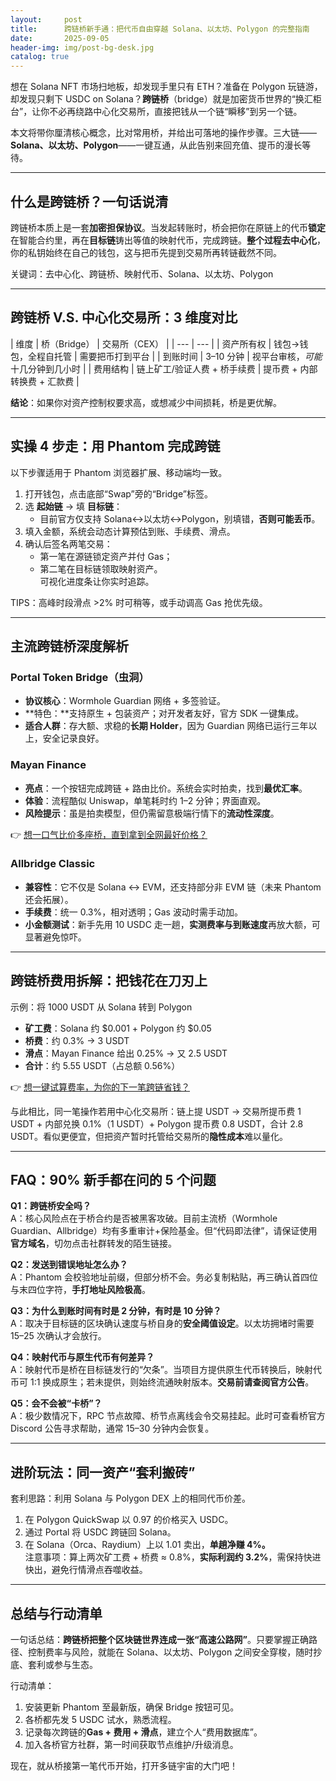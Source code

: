 ```yaml
---
layout:     post
title:      跨链桥新手通：把代币自由穿越 Solana、以太坊、Polygon 的完整指南
date:       2025-09-05
header-img: img/post-bg-desk.jpg
catalog: true
---
```


想在 Solana NFT 市场扫地板，却发现手里只有 ETH？准备在 Polygon 玩链游，却发现只剩下 USDC on Solana？**跨链桥**（bridge）就是加密货币世界的“换汇柜台”，让你不必再绕路中心化交易所，直接把钱从一个链“瞬移”到另一个链。

本文将带你厘清核心概念，比对常用桥，并给出可落地的操作步骤。三大链——**Solana、以太坊、Polygon**——一键互通，从此告别来回充值、提币的漫长等待。

---

## 什么是跨链桥？一句话说清

跨链桥本质上是一套**加密担保协议**。当发起转账时，桥会把你在原链上的代币**锁定**在智能合约里，再在**目标链**铸出等值的映射代币，完成跨链。**整个过程去中心化**，你的私钥始终在自己的钱包，这与把币先提到交易所再转链截然不同。

关键词：去中心化、跨链桥、映射代币、Solana、以太坊、Polygon

---

## 跨链桥 V.S. 中心化交易所：3 维度对比

| 维度 | 桥（Bridge） | 交易所（CEX） |
| --- | --- |
| 资产所有权 | 钱包→钱包，全程自托管 | 需要把币打到平台 |
| 到账时间 | 3–10 分钟 | 视平台审核，*可能*十几分钟到几小时 |
| 费用结构 | 链上矿工/验证人费 + 桥手续费 | 提币费 + 内部转换费 + 汇款费 |

**结论**：如果你对资产控制权要求高，或想减少中间损耗，桥是更优解。

---

## 实操 4 步走：用 Phantom 完成跨链

以下步骤适用于 Phantom 浏览器扩展、移动端均一致。

1. 打开钱包，点击底部“Swap”旁的“Bridge”标签。
2. 选 **起始链** → 填 **目标链**：  
   - 目前官方仅支持 Solana↔以太坊↔Polygon，别填错，**否则可能丢币**。  
3. 填入金额，系统会动态计算预估到账、手续费、滑点。  
4. 确认后签名两笔交易：  
   - 第一笔在源链锁定资产并付 Gas；  
   - 第二笔在目标链领取映射资产。  
   可视化进度条让你实时追踪。

TIPS：高峰时段滑点 >2% 时可稍等，或手动调高 Gas 抢优先级。

---

## 主流跨链桥深度解析

### Portal Token Bridge（虫洞）

- **协议核心**：Wormhole Guardian 网络 + 多签验证。  
- **特色：**支持原生 + 包装资产；对开发者友好，官方 SDK 一键集成。  
- **适合人群**：存大额、求稳的**长期 Holder**，因为 Guardian 网络已运行三年以上，安全记录良好。

### Mayan Finance

- **亮点**：一个按钮完成跨链 + 路由比价。系统会实时拍卖，找到**最优汇率**。  
- **体验**：流程酷似 Uniswap，单笔耗时约 1–2 分钟；界面直观。  
- **风险提示**：虽是拍卖模型，但仍需留意极端行情下的**流动性深度**。  

👉 [想一口气比价多座桥，直到拿到全网最好价格？](https://okxdog.com/)

### Allbridge Classic

- **兼容性**：它不仅是 Solana ↔ EVM，还支持部分非 EVM 链（未来 Phantom 还会拓展）。  
- **手续费**：统一 0.3%，相对透明；Gas 波动时需手动加。  
- **小金额测试**：新手先用 10 USDC 走一趟，**实测费率与到账速度**再放大额，可显著避免惊吓。

---

## 跨链桥费用拆解：把钱花在刀刃上

示例：将 1000 USDT 从 Solana 转到 Polygon

- **矿工费**：Solana 约 $0.001 + Polygon 约 $0.05  
- **桥费**：约 0.3% → 3 USDT  
- **滑点**：Mayan Finance 给出 0.25% → 又 2.5 USDT  
- **合计**：约 5.55 USDT（占总额 0.56%）

👉 [想一键试算费率，为你的下一笔跨链省钱？](https://okxdog.com/)

与此相比，同一笔操作若用中心化交易所：链上提 USDT → 交易所提币费 1 USDT + 内部兑换 0.1%（1 USDT）+ Polygon 提币费 0.8 USDT，合计 2.8 USDT。看似更便宜，但把资产暂时托管给交易所的**隐性成本**难以量化。

---

## FAQ：90% 新手都在问的 5 个问题

**Q1：跨链桥安全吗？**  
A：核心风险点在于桥合约是否被黑客攻破。目前主流桥（Wormhole Guardian、Allbridge）均有多重审计+保险基金。但“代码即法律”，请保证使用**官方域名**，切勿点击社群转发的陌生链接。

**Q2：发送到错误地址怎么办？**  
A：Phantom 会校验地址前缀，但部分桥不会。务必复制粘贴，再三确认首四位与末四位字符，**手打地址风险极高**。

**Q3：为什么到账时间有时是 2 分钟，有时是 10 分钟？**  
A：取决于目标链的区块确认速度与桥自身的**安全阈值设定**。以太坊拥堵时需要 15–25 次确认才会放行。

**Q4：映射代币与原生代币有何差异？**  
A：映射代币是桥在目标链发行的“欠条”。当项目方提供原生代币转换后，映射代币可 1:1 换成原生；若未提供，则始终流通映射版本。**交易前请查阅官方公告**。

**Q5：会不会被“卡桥”？**  
A：极少数情况下，RPC 节点故障、桥节点离线会令交易挂起。此时可查看桥官方 Discord 公告寻求帮助，通常 15–30 分钟内会恢复。

---

## 进阶玩法：同一资产“套利搬砖”

套利思路：利用 Solana 与 Polygon DEX 上的相同代币价差。

1. 在 Polygon QuickSwap 以 0.97 的价格买入 USDC。  
2. 通过 Portal 将 USDC 跨链回 Solana。  
3. 在 Solana（Orca、Raydium）上以 1.01 卖出，**单趟净赚 4%。**  
注意事项：算上两次矿工费 + 桥费 ≈ 0.8%，**实际利润约 3.2%**，需保持快进快出，避免行情滑点吞噬收益。

---

## 总结与行动清单

一句话总结：**跨链桥把整个区块链世界连成一张“高速公路网”**。只要掌握正确路径、控制费率与风险，就能在 Solana、以太坊、Polygon 之间安全穿梭，随时抄底、套利或参与生态。

行动清单：  
1. 安装更新 Phantom 至最新版，确保 Bridge 按钮可见。  
2. 各桥都先发 5 USDC 试水，熟悉流程。  
3. 记录每次跨链的**Gas + 费用 + 滑点**，建立个人“费用数据库”。  
4. 加入各桥官方社群，第一时间获取节点维护/升级消息。  

现在，就从桥接第一笔代币开始，打开多链宇宙的大门吧！